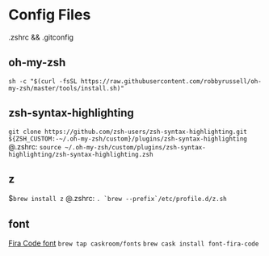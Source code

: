 # Config Files
.zshrc && .gitconfig

## oh-my-zsh
`sh -c "$(curl -fsSL https://raw.githubusercontent.com/robbyrussell/oh-my-zsh/master/tools/install.sh)"`

## zsh-syntax-highlighting
`git clone https://github.com/zsh-users/zsh-syntax-highlighting.git ${ZSH_CUSTOM:-~/.oh-my-zsh/custom}/plugins/zsh-syntax-highlighting`
@.zshrc: `source ~/.oh-my-zsh/custom/plugins/zsh-syntax-highlighting/zsh-syntax-highlighting.zsh`


## z
$`brew install z`
@.zshrc: ``. `brew --prefix`/etc/profile.d/z.sh``

## font
[Fira Code font](https://github.com/tonsky/FiraCode)
`brew tap caskroom/fonts`
`brew cask install font-fira-code`